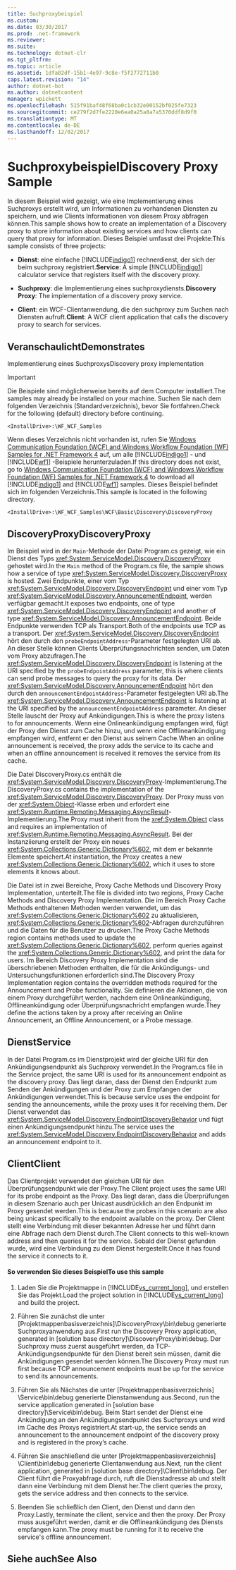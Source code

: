 ```yaml
---
title: Suchproxybeispiel
ms.custom: 
ms.date: 03/30/2017
ms.prod: .net-framework
ms.reviewer: 
ms.suite: 
ms.technology: dotnet-clr
ms.tgt_pltfrm: 
ms.topic: article
ms.assetid: 1dfa02df-15b1-4e97-9c8e-f5f2772711b0
caps.latest.revision: "14"
author: dotnet-bot
ms.author: dotnetcontent
manager: wpickett
ms.openlocfilehash: 515f91baf48f68ba0c1cb32e00152bf025fe7323
ms.sourcegitcommit: ce279f2d7fe2220e6ea0a25a8a7a5370ddf8d9f0
ms.translationtype: MT
ms.contentlocale: de-DE
ms.lasthandoff: 12/02/2017
---
```

# <a name="discovery-proxy-sample"></a><span data-ttu-id="f8fd0-102">Suchproxybeispiel</span><span class="sxs-lookup"><span data-stu-id="f8fd0-102">Discovery Proxy Sample</span></span>
<span data-ttu-id="f8fd0-103">In diesem Beispiel wird gezeigt, wie eine Implementierung eines Suchproxys erstellt wird, um Informationen zu vorhandenen Diensten zu speichern, und wie Clients Informationen von diesem Proxy abfragen können.</span><span class="sxs-lookup"><span data-stu-id="f8fd0-103">This sample shows how to create an implementation of a Discovery proxy to store information about existing services and how clients can query that proxy for information.</span></span> <span data-ttu-id="f8fd0-104">Dieses Beispiel umfasst drei Projekte:</span><span class="sxs-lookup"><span data-stu-id="f8fd0-104">This sample consists of three projects:</span></span>  
  
-   <span data-ttu-id="f8fd0-105">**Dienst**: eine einfache [!INCLUDE[indigo1](../../../../includes/indigo1-md.md)] rechnerdienst, der sich der beim suchproxy registriert.</span><span class="sxs-lookup"><span data-stu-id="f8fd0-105">**Service**: A simple [!INCLUDE[indigo1](../../../../includes/indigo1-md.md)] calculator service that registers itself with the discovery proxy.</span></span>  
  
-   <span data-ttu-id="f8fd0-106">**Suchproxy**: die Implementierung eines suchproxydiensts.</span><span class="sxs-lookup"><span data-stu-id="f8fd0-106">**Discovery Proxy**: The implementation of a discovery proxy service.</span></span>  
  
-   <span data-ttu-id="f8fd0-107">**Client**: ein WCF-Clientanwendung, die den suchproxy zum Suchen nach Diensten aufruft.</span><span class="sxs-lookup"><span data-stu-id="f8fd0-107">**Client**: A WCF client application that calls the discovery proxy to search for services.</span></span>  
  
## <a name="demonstrates"></a><span data-ttu-id="f8fd0-108">Veranschaulicht</span><span class="sxs-lookup"><span data-stu-id="f8fd0-108">Demonstrates</span></span>  
 <span data-ttu-id="f8fd0-109">Implementierung eines Suchproxys</span><span class="sxs-lookup"><span data-stu-id="f8fd0-109">Discovery proxy implementation</span></span>  
  
> [!IMPORTANT]
>  <span data-ttu-id="f8fd0-110">Die Beispiele sind möglicherweise bereits auf dem Computer installiert.</span><span class="sxs-lookup"><span data-stu-id="f8fd0-110">The samples may already be installed on your machine.</span></span> <span data-ttu-id="f8fd0-111">Suchen Sie nach dem folgenden Verzeichnis (Standardverzeichnis), bevor Sie fortfahren.</span><span class="sxs-lookup"><span data-stu-id="f8fd0-111">Check for the following (default) directory before continuing.</span></span>  
>   
>  `<InstallDrive>:\WF_WCF_Samples`  
>   
>  <span data-ttu-id="f8fd0-112">Wenn dieses Verzeichnis nicht vorhanden ist, rufen Sie [Windows Communication Foundation (WCF) and Windows Workflow Foundation (WF) Samples for .NET Framework 4](http://go.microsoft.com/fwlink/?LinkId=150780) auf, um alle [!INCLUDE[indigo1](../../../../includes/indigo1-md.md)] - und [!INCLUDE[wf1](../../../../includes/wf1-md.md)] -Beispiele herunterzuladen.</span><span class="sxs-lookup"><span data-stu-id="f8fd0-112">If this directory does not exist, go to [Windows Communication Foundation (WCF) and Windows Workflow Foundation (WF) Samples for .NET Framework 4](http://go.microsoft.com/fwlink/?LinkId=150780) to download all [!INCLUDE[indigo1](../../../../includes/indigo1-md.md)] and [!INCLUDE[wf1](../../../../includes/wf1-md.md)] samples.</span></span> <span data-ttu-id="f8fd0-113">Dieses Beispiel befindet sich im folgenden Verzeichnis.</span><span class="sxs-lookup"><span data-stu-id="f8fd0-113">This sample is located in the following directory.</span></span>  
>   
>  `<InstallDrive>:\WF_WCF_Samples\WCF\Basic\Discovery\DiscoveryProxy`  
  
## <a name="discoveryproxy"></a><span data-ttu-id="f8fd0-114">DiscoveryProxy</span><span class="sxs-lookup"><span data-stu-id="f8fd0-114">DiscoveryProxy</span></span>  
 <span data-ttu-id="f8fd0-115">Im Beispiel wird in der `Main`-Methode der Datei Program.cs gezeigt, wie ein Dienst des Typs <xref:System.ServiceModel.Discovery.DiscoveryProxy> gehostet wird.</span><span class="sxs-lookup"><span data-stu-id="f8fd0-115">In the `Main` method of the Program.cs file, the sample shows how a service of type <xref:System.ServiceModel.Discovery.DiscoveryProxy> is hosted.</span></span> <span data-ttu-id="f8fd0-116">Zwei Endpunkte, einer vom Typ <xref:System.ServiceModel.Discovery.DiscoveryEndpoint> und einer vom Typ <xref:System.ServiceModel.Discovery.AnnouncementEndpoint>, werden verfügbar gemacht.</span><span class="sxs-lookup"><span data-stu-id="f8fd0-116">It exposes two endpoints, one of type <xref:System.ServiceModel.Discovery.DiscoveryEndpoint> and another of type <xref:System.ServiceModel.Discovery.AnnouncementEndpoint>.</span></span> <span data-ttu-id="f8fd0-117">Beide Endpunkte verwenden TCP als Transport.</span><span class="sxs-lookup"><span data-stu-id="f8fd0-117">Both of the endpoints use TCP as a transport.</span></span> <span data-ttu-id="f8fd0-118">Der <xref:System.ServiceModel.Discovery.DiscoveryEndpoint> hört den durch den `probeEndpointAddress`-Parameter festgelegten URI ab. An dieser Stelle können Clients Überprüfungsnachrichten senden, um Daten vom Proxy abzufragen.</span><span class="sxs-lookup"><span data-stu-id="f8fd0-118">The <xref:System.ServiceModel.Discovery.DiscoveryEndpoint> is listening at the URI specified by the `probeEndpointAddress` parameter, this is where clients can send probe messages to query the proxy for its data.</span></span> <span data-ttu-id="f8fd0-119">Der <xref:System.ServiceModel.Discovery.AnnouncementEndpoint> hört den durch den `announcementEndpointAddress`-Parameter festgelegten URI ab.</span><span class="sxs-lookup"><span data-stu-id="f8fd0-119">The <xref:System.ServiceModel.Discovery.AnnouncementEndpoint> is listening at the URI specified by the `announcementEndpointAddress` parameter.</span></span> <span data-ttu-id="f8fd0-120">An dieser Stelle lauscht der Proxy auf Ankündigungen.</span><span class="sxs-lookup"><span data-stu-id="f8fd0-120">This is where the proxy listens to for announcements.</span></span> <span data-ttu-id="f8fd0-121">Wenn eine Onlineankündigung empfangen wird, fügt der Proxy den Dienst zum Cache hinzu, und wenn eine Offlineankündigung empfangen wird, entfernt er den Dienst aus seinem Cache.</span><span class="sxs-lookup"><span data-stu-id="f8fd0-121">When an online announcement is received, the proxy adds the service to its cache and when an offline announcement is received it removes the service from its cache.</span></span>  
  
 <span data-ttu-id="f8fd0-122">Die Datei DiscoveryProxy.cs enthält die <xref:System.ServiceModel.Discovery.DiscoveryProxy>-Implementierung.</span><span class="sxs-lookup"><span data-stu-id="f8fd0-122">The DiscoveryProxy.cs contains the implementation of the <xref:System.ServiceModel.Discovery.DiscoveryProxy>.</span></span> <span data-ttu-id="f8fd0-123">Der Proxy muss von der <xref:System.Object>-Klasse erben und erfordert eine <xref:System.Runtime.Remoting.Messaging.AsyncResult>-Implementierung.</span><span class="sxs-lookup"><span data-stu-id="f8fd0-123">The Proxy must inherit from the <xref:System.Object> class and requires an implementation of <xref:System.Runtime.Remoting.Messaging.AsyncResult>.</span></span> <span data-ttu-id="f8fd0-124">Bei der Instanziierung erstellt der Proxy ein neues <xref:System.Collections.Generic.Dictionary%602>, mit dem er bekannte Elemente speichert.</span><span class="sxs-lookup"><span data-stu-id="f8fd0-124">At instantiation, the Proxy creates a new <xref:System.Collections.Generic.Dictionary%602>, which it uses to store elements it knows about.</span></span>  
  
 <span data-ttu-id="f8fd0-125">Die Datei ist in zwei Bereiche, Proxy Cache Methods und Discovery Proxy Implementation, unterteilt.</span><span class="sxs-lookup"><span data-stu-id="f8fd0-125">The file is divided into two regions, Proxy Cache Methods and Discovery Proxy Implementation.</span></span> <span data-ttu-id="f8fd0-126">Die im Bereich Proxy Cache Methods enthaltenen Methoden werden verwendet, um das <xref:System.Collections.Generic.Dictionary%602> zu aktualisieren, <xref:System.Collections.Generic.Dictionary%602>-Abfragen durchzuführen und die Daten für die Benutzer zu drucken.</span><span class="sxs-lookup"><span data-stu-id="f8fd0-126">The Proxy Cache Methods region contains methods used to update the <xref:System.Collections.Generic.Dictionary%602>, perform queries against the <xref:System.Collections.Generic.Dictionary%602>, and print the data for users.</span></span> <span data-ttu-id="f8fd0-127">Im Bereich Discovery Proxy Implementation sind die überschriebenen Methoden enthalten, die für die Ankündigungs- und Untersuchungsfunktionen erforderlich sind.</span><span class="sxs-lookup"><span data-stu-id="f8fd0-127">The Discovery Proxy Implementation region contains the overridden methods required for the Announcement and Probe functionality.</span></span> <span data-ttu-id="f8fd0-128">Sie definieren die Aktionen, die von einem Proxy durchgeführt werden, nachdem eine Onlineankündigung, Offlineankündigung oder Überprüfungsnachricht empfangen wurde.</span><span class="sxs-lookup"><span data-stu-id="f8fd0-128">They define the actions taken by a proxy after receiving an Online Announcement, an Offline Announcement, or a Probe message.</span></span>  
  
## <a name="service"></a><span data-ttu-id="f8fd0-129">Dienst</span><span class="sxs-lookup"><span data-stu-id="f8fd0-129">Service</span></span>  
 <span data-ttu-id="f8fd0-130">In der Datei Program.cs im Dienstprojekt wird der gleiche URI für den Ankündigungsendpunkt als Suchproxy verwendet.</span><span class="sxs-lookup"><span data-stu-id="f8fd0-130">In the Program.cs file in the Service project, the same URI is used for its announcement endpoint as the discovery proxy.</span></span> <span data-ttu-id="f8fd0-131">Das liegt daran, dass der Dienst den Endpunkt zum Senden der Ankündigungen und der Proxy zum Empfangen der Ankündigungen verwendet.</span><span class="sxs-lookup"><span data-stu-id="f8fd0-131">This is because service uses the endpoint for sending the announcements, while the proxy uses it for receiving them.</span></span> <span data-ttu-id="f8fd0-132">Der Dienst verwendet das <xref:System.ServiceModel.Discovery.EndpointDiscoveryBehavior> und fügt einen Ankündigungsendpunkt hinzu.</span><span class="sxs-lookup"><span data-stu-id="f8fd0-132">The service uses the <xref:System.ServiceModel.Discovery.EndpointDiscoveryBehavior> and adds an announcement endpoint to it.</span></span>  
  
## <a name="client"></a><span data-ttu-id="f8fd0-133">Client</span><span class="sxs-lookup"><span data-stu-id="f8fd0-133">Client</span></span>  
 <span data-ttu-id="f8fd0-134">Das Clientprojekt verwendet den gleichen URI für den Überprüfungsendpunkt wie der Proxy.</span><span class="sxs-lookup"><span data-stu-id="f8fd0-134">The Client project uses the same URI for its probe endpoint as the Proxy.</span></span> <span data-ttu-id="f8fd0-135">Das liegt daran, dass die Überprüfungen in diesem Szenario auch per Unicast ausdrücklich an den Endpunkt im Proxy gesendet werden.</span><span class="sxs-lookup"><span data-stu-id="f8fd0-135">This is because the probes in this scenario are also being unicast specifically to the endpoint available on the proxy.</span></span> <span data-ttu-id="f8fd0-136">Der Client stellt eine Verbindung mit dieser bekannten Adresse her und führt dann eine Abfrage nach dem Dienst durch.</span><span class="sxs-lookup"><span data-stu-id="f8fd0-136">The Client connects to this well-known address and then queries it for the service.</span></span> <span data-ttu-id="f8fd0-137">Sobald der Dienst gefunden wurde, wird eine Verbindung zu dem Dienst hergestellt.</span><span class="sxs-lookup"><span data-stu-id="f8fd0-137">Once it has found the service it connects to it.</span></span>  
  
#### <a name="to-use-this-sample"></a><span data-ttu-id="f8fd0-138">So verwenden Sie dieses Beispiel</span><span class="sxs-lookup"><span data-stu-id="f8fd0-138">To use this sample</span></span>  
  
1.  <span data-ttu-id="f8fd0-139">Laden Sie die Projektmappe in [!INCLUDE[vs_current_long](../../../../includes/vs-current-long-md.md)], und erstellen Sie das Projekt.</span><span class="sxs-lookup"><span data-stu-id="f8fd0-139">Load the project solution in [!INCLUDE[vs_current_long](../../../../includes/vs-current-long-md.md)] and build the project.</span></span>  
  
2.  <span data-ttu-id="f8fd0-140">Führen Sie zunächst die unter [Projektmappenbasisverzeichnis]\DiscoveryProxy\bin\debug generierte Suchproxyanwendung aus.</span><span class="sxs-lookup"><span data-stu-id="f8fd0-140">First run the Discovery Proxy application, generated in [solution base directory]\DiscoveryProxy\bin\debug.</span></span> <span data-ttu-id="f8fd0-141">Der Suchproxy muss zuerst ausgeführt werden, da TCP-Ankündigungsendpunkte für den Dienst bereit sein müssen, damit die Ankündigungen gesendet werden können.</span><span class="sxs-lookup"><span data-stu-id="f8fd0-141">The Discovery Proxy must run first because TCP announcement endpoints must be up for the service to send its announcements.</span></span>  
  
3.  <span data-ttu-id="f8fd0-142">Führen Sie als Nächstes die unter [Projektmappenbasisverzeichnis] \Service\bin\debug generierte Dienstanwendung aus.</span><span class="sxs-lookup"><span data-stu-id="f8fd0-142">Second, run the service application generated in [solution base directory]\Service\bin\debug.</span></span> <span data-ttu-id="f8fd0-143">Beim Start sendet der Dienst eine Ankündigung an den Ankündigungsendpunkt des Suchproxys und wird im Cache des Proxys registriert.</span><span class="sxs-lookup"><span data-stu-id="f8fd0-143">At start-up, the service sends an announcement to the announcement endpoint of the discovery proxy and is registered in the proxy’s cache.</span></span>  
  
4.  <span data-ttu-id="f8fd0-144">Führen Sie anschließend die unter [Projektmappenbasisverzeichnis] \Client\bin\debug generierte Clientanwendung aus.</span><span class="sxs-lookup"><span data-stu-id="f8fd0-144">Next, run the client application, generated in [solution base directory]\Client\bin\debug.</span></span> <span data-ttu-id="f8fd0-145">Der Client führt die Proxyabfrage durch, ruft die Dienstadresse ab und stellt dann eine Verbindung mit dem Dienst her.</span><span class="sxs-lookup"><span data-stu-id="f8fd0-145">The client queries the proxy, gets the service address and then connects to the service.</span></span>  
  
5.  <span data-ttu-id="f8fd0-146">Beenden Sie schließlich den Client, den Dienst und dann den Proxy.</span><span class="sxs-lookup"><span data-stu-id="f8fd0-146">Lastly, terminate the client, service and then the proxy.</span></span> <span data-ttu-id="f8fd0-147">Der Proxy muss ausgeführt werden, damit er die Offlineankündigung des Diensts empfangen kann.</span><span class="sxs-lookup"><span data-stu-id="f8fd0-147">The proxy must be running for it to receive the service's offline announcement.</span></span>  
  
## <a name="see-also"></a><span data-ttu-id="f8fd0-148">Siehe auch</span><span class="sxs-lookup"><span data-stu-id="f8fd0-148">See Also</span></span>
